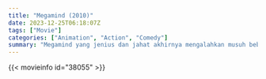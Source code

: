 ```yaml
---
title: "Megamind (2010)"
date: 2023-12-25T06:18:07Z
tags: ["Movie"]
categories: ["Animation", "Action", "Comedy"]
summary: "Megamind yang jenius dan jahat akhirnya mengalahkan musuh bebuyutannya, Metro Man, namun dibiarkan tanpa tujuan di dunia yang bebas pahlawan super."
---
```


<mux-player stream-type="on-demand"
src="https://kp3d-my.sharepoint.com/personal/ryoo_kp3d_onmicrosoft_com/_layouts/15/download.aspx?share=EU5wtNeGdqFBn4dmo-gt5nQBcnXBEYHoyZCJ7EfxUiCEYw" prefer-playback="mse" controls>

</mux-player>


{{< movieinfo id="38055" >}}

<script src="https://cdn.jsdelivr.net/npm/@mux/mux-player"></script>

 <script type="application/ld+json ">
{
"@context": "https://schema.org/",
"@type": "VideoObject",
"name": "Megamind",
"contentUrl": "https://stream.mux.com/PmxSSQY4sJdMNHmL0000m02iAzVLgDeLyCxfH7myeddibo.m3u8",
"thumbnailUrl": "https://www.themoviedb.org/t/p/original/9eSoJrj8LkbUzuPSJzgSXWKexKj.jpg?width=314&fit_mode=preserve&time=25",
"uploadDate": "2023-12-25T06:14:55Z",
}

</script>